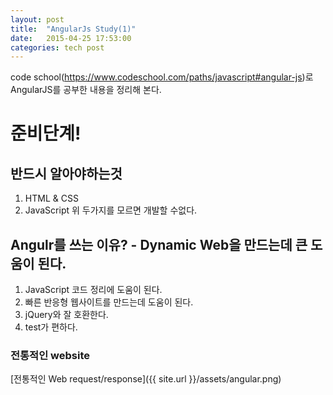 ```yaml
---
layout: post
title:  "AngularJs Study(1)"
date:   2015-04-25 17:53:00
categories: tech post
---
```


code school(https://www.codeschool.com/paths/javascript#angular-js)로 AngularJS를 공부한 내용을 정리해 본다.


# 준비단계!
## 반드시 알아야하는것
1. HTML & CSS
2. JavaScript
위 두가지를 모르면 개발할 수없다.

## Angulr를 쓰는 이유? - Dynamic Web을 만드는데 큰 도움이 된다.
1. JavaScript 코드 정리에 도움이 된다.
2. 빠른 반응형 웹사이트를 만드는데 도움이 된다.
3. jQuery와 잘 호환한다.
4. test가 편하다.

### 전통적인 website
[전통적인 Web request/response]({{ site.url }}/assets/angular.png)
